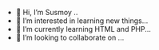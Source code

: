 - 👋 Hi, I’m Susmoy ..
- 👀 I’m interested in learning new things...
- 🌱 I’m currently learning HTML and PHP...
- 💞️ I’m looking to collaborate on ...


<!---
susmoy15-12910/susmoy15-12910 is a ✨ special ✨ repository because its `README.md` (this file) appears on your GitHub profile.
You can click the Preview link to take a look at your changes.
--->
